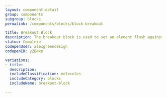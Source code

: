 ```yaml
---
layout: component-detail
group: components
subgroup: blocks
permalink: /components/blocks/block-breakout

title: Breakout Block
description: The breakout block is used to set an element flush against the edge of a containing element.
status: Complete
codepenUser: alexgreendesign
codepenID: yZBNxe

variations:
- title:
  description:
  includeClassification: molecules
  includeCategory: blocks
  includeName: breakout-block

---
```

